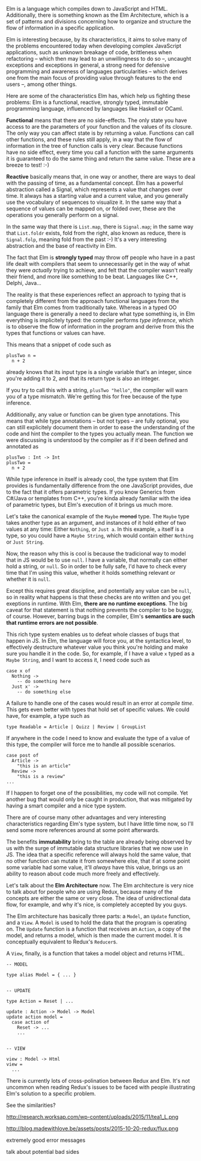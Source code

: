 Elm is a language which compiles down to JavaScript and
HTML. Additionally, there is something known as the Elm Architecture, which
is a set of patterns and divisions concerning how to organize and structure
the flow of information in a specific application.

Elm is interesting because, by its characteristics, it aims to solve many of
the problems encountered today when developing complex JavaScript applications,
such as unknown breakage of code, brittleness when refactoring – which then
may lead to an unwillingness to do so –, uncaught exceptions and exceptions in 
general, a strong need for defensive programming and awareness of languages
particularities – which derives one from the main focus of providing value
through features to the end users –, among other things.

Here are some of the characteristics Elm has, which help us fighting these problems:
Elm is a functional, reactive, strongly typed, immutable programming language,
influenced by languages like Haskell or OCaml.

**Functional** means that there are no side-effects. The only state you have
access to are the parameters of your function and the values of its closure.
The only way you can affect state is by returning a value. Functions can call
other functions, and these rules still apply, in a way that the flow of
information in the tree of function calls is very clear. Because functions have
no side effect, every time you call a function with the same arguments it is
guaranteed to do the same thing and return the same value. These are a breeze
to test! :-)

**Reactive** basically means that, in one way or another, there are ways to deal
with the passing of time, as a fundamental concept. Elm has a powerful abstraction
called a Signal, which represents a value that changes over time. It always has
a starting value and a current value, and you generally use the vocabulary
of sequences to visualize it. In the same way that a sequence of values can be
mapped on, or folded over, these are the operations you generally perform on a signal.

In the same way that there is `List.map`, there is `Signal.map`; in the same way that
`List.foldr` exists, fold from the right, also known as reduce, there is `Signal.folp`,
meaning fold from the past :-) It's a very interesting abstraction and the base of
reactivity in Elm.

The fact that Elm is **strongly typed** may throw off people who have in a past life
dealt with compilers that seem to unnecessarily get in the way of what they
were *actually* trying to achieve, and felt that the compiler wasn't really their
friend, and more like something to be beat. Languages like C++, Delphi, Java...

The reality is that these experiences reflect an approach to typing that is completely
different from the approach functional languages from the family that Elm comes from
traditionally take. Whereas in a typed OO language there is generally a need
to declare what type something is, in Elm everything is implicitely typed: the
compiler performs *type inference*, which is to observe the flow of information
in the program and derive from this the types that functions or values can have.

This means that a snippet of code such as

```
plusTwo n =
  n + 2
```

already knows that its input type is a single variable that's an integer,
since you're adding it to 2, and that its return type is also an integer.

If you try to call this with a string, `plusTwo "hello"`, the compiler will
warn you of a type mismatch. We're getting this for free because of the type
inference.

Additionally, any value or function can be given type annotations. This means
that while type annotations – but not types – are fully optional, you can still
explicitely document them in order to ease the understanding of the code and
hint the compiler to the types you actually mean. The function we were discussing
is understood by the compiler as if it'd been defined and annotated as

```
plusTwo : Int -> Int
plusTwo =
  n + 2
```

While type inference in itself is already cool, the type system that Elm provides
is fundamentally difference from the one JavaScript provides, due to the fact
that it offers parametric types. If you know Generics from C#/Java or templates
from C++, you're kinda already familiar with the idea of parametric types, but
Elm's execution of it brings us much more.

Let's take the canonical example of the `Maybe` ~~monad~~ type. The `Maybe` type takes
another type as an argument, and instances of it hold either of two values at any time:
Either `Nothing`, or `Just a`. In this example, `a` itself is a type, so you
could have a `Maybe String`, which would contain either `Nothing` or `Just String`.

Now, the reason why this is cool is because the tradicional way to model that in JS
would be to use `null`. I have a variable, that normally can either hold a string,
or `null`. So in order to be fully safe, I'd have to check every time that I'm
using this value, whether it holds something relevant or whether it is `null`.

Except this requires great discipline, and potentially any value can be `null`,
so in reality what happens is that these checks are nto written and you get
exeptions in runtime. With Elm, **there are no runtime exceptions**. The big
caveat for that statement is that nothing prevents the compiler to be buggy,
of course. However, barring bugs in the compiler, Elm's
**semantics are such that runtime errors are not possible**.

This rich type system enables us to defeat whole classes of bugs that happen
in JS. In Elm, the language will force you, at the syntactica level, to
effectively destructure whatever value you think you're holding and make sure
you handle it in the code. So, for example, if I have a value `x` typed as a
`Maybe String`, and I want to access it, I need code such as

```
case x of
  Nothing ->
    -- do something here
  Just x' ->
    -- do something else
```

A failure to handle one of the cases would result in an error at *compile time*.
This gets even better with types that hold set of specific values. We could have,
for example, a type such as

```
type Readable = Article | Quizz | Review | GroupList
```

If anywhere in the code I need to know and evaluate the type of a value of this type,
the compiler will force me to handle all possible scenarios.

```
case post of
  Article ->
    "this is an article"
  Review ->
    "this is a review"
...
```

If I happen to forget one of the possibilities, my code will not compile. Yet another
bug that would only be caught in production, that was mitigated by having a smart
compiler and a nice type system.

There are of course many other advantages and very interesting characteristics
regarding Elm's type system, but I have little time now, so I'll send some more
references around at some point afterwards.


The benefits **immutability** bring to the table are already being observed by us
with the surge of immutable data structure libraries that we now use in JS. The
idea that a specific reference will always hold the same value, that no other
function can mutate it from somewhere else, that if at some point some variable
had some value, it'll *always* have this value, brings us an ability to reason
about code much more freely and effectively.


Let's talk about the **Elm Architecture** now. The Elm architecture is very nice
to talk about for people who are using Redux, because many of the concepts
are either the same or very close. The idea of unidirectional data flow, for
example, and why it's nice, is completely accepted by you guys.

The Elm architecture has basically three parts: a `Model`, an `Update` function,
and a `View`. A `Model` is used to hold the data that the program is operating on.
The `Update` function is a function that receives an `Action`, a copy of the model,
and returns a model, which is then made the current model. It is conceptually
equivalent to Redux's `Reducer`s.

A `View`, finally, is a function that takes a model object and returns HTML.

```
-- MODEL

type alias Model = { ... }


-- UPDATE

type Action = Reset | ...

update : Action -> Model -> Model
update action model =
  case action of
    Reset -> ...
    ...


-- VIEW

view : Model -> Html
view =
  ...
```

There is currently lots of cross-polination between Redux and Elm. It's not uncommon
when reading Redux's issues to be faced with people illustrating Elm's solution
to a specific problem.

See the similarities?

http://research.worksap.com/wp-content/uploads/2015/11/tea1_L.png

http://blog.madewithlove.be/assets/posts/2015-10-20-redux/flux.png




extremely good error messages

talk about potential bad sides
